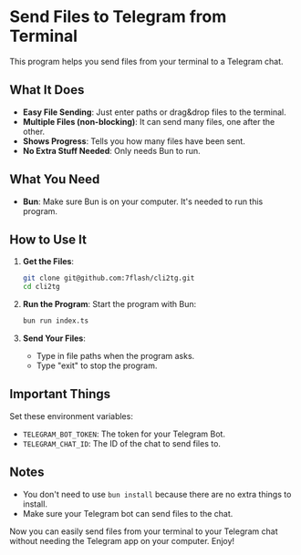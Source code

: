 # Send Files to Telegram from Terminal

This program helps you send files from your terminal to a Telegram chat.

## What It Does

- **Easy File Sending**: Just enter paths or drag&drop files to the terminal.
- **Multiple Files (non-blocking)**: It can send many files, one after the other.
- **Shows Progress**: Tells you how many files have been sent.
- **No Extra Stuff Needed**: Only needs Bun to run.

## What You Need

- **Bun**: Make sure Bun is on your computer. It's needed to run this program.

## How to Use It

1. **Get the Files**:
   ```bash
   git clone git@github.com:7flash/cli2tg.git
   cd cli2tg
   ```

2. **Run the Program**:
   Start the program with Bun:
   ```bash
   bun run index.ts
   ```

3. **Send Your Files**:
   - Type in file paths when the program asks.
   - Type "exit" to stop the program.

## Important Things

Set these environment variables:

- `TELEGRAM_BOT_TOKEN`: The token for your Telegram Bot.
- `TELEGRAM_CHAT_ID`: The ID of the chat to send files to.

## Notes

- You don't need to use `bun install` because there are no extra things to install.
- Make sure your Telegram bot can send files to the chat.

Now you can easily send files from your terminal to your Telegram chat without needing the Telegram app on your computer. Enjoy!
